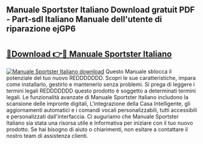 ## Manuale Sportster Italiano Download gratuit PDF - Part-sdI Italiano Manuale dell'utente di riparazione ejGP6

# <h2><a href="http://dfg1zh.blite.top/?on=Manuale+Sportster+Italiano">🔗Download 👉🔴 Manuale Sportster Italiano</a></h2>

[![Manuale Sportster Italiano download](https://i.imgur.com/lujVjoI.png)](http://dfg1zh.blite.top/?on=Manuale+Sportster+Italiano)
Questo Manuale sblocca il potenziale del tuo nuovo REDDDDDDD. Scopri le sue caratteristiche, impara come installarlo, gestirlo e mantenerlo senza problemi. Si prega di leggere i termini legali REDDDDDDD questo prodotto è soggetto a determinati termini legali. Le funzionalità avanzate di Manuale Sportster Italiano includono la scansione delle impronte digitali, L'integrazione della Casa Intelligente, gli aggiornamenti automatici e i comandi vocali personalizzabili, tutti accessibili e personalizzati dall'interfaccia. Ci auguriamo che Manuale Sportster Italiano sia stata una risorsa utile e Informativa per iniziare con il tuo nuovo prodotto. Se hai bisogno di aiuto o chiarimenti, non esitare a contattare il nostro team di assistenza clienti.
